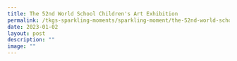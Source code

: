 ```yaml
---
title: The 52nd World School Children's Art Exhibition
permalink: /tkgs-sparkling-moments/sparkling-moment/the-52nd-world-school-childrens-art-exhibition/
date: 2023-01-02
layout: post
description: ""
image: ""
---
```

